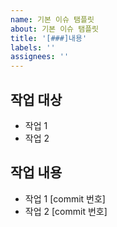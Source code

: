 ```yaml
---
name: 기본 이슈 탬플릿
about: 기본 이슈 탬플릿
title: '[###]내용'
labels: ''
assignees: ''
---
```


## 작업 대상

- 작업 1
- 작업 2

## 작업 내용

- 작업 1 [commit 번호]
- 작업 2 [commit 번호]
